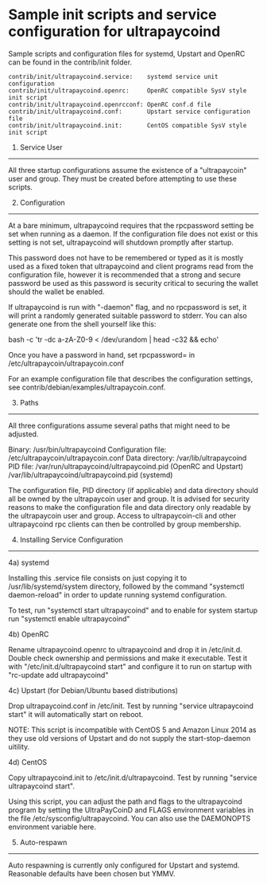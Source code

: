 Sample init scripts and service configuration for ultrapaycoind
==========================================================

Sample scripts and configuration files for systemd, Upstart and OpenRC
can be found in the contrib/init folder.

    contrib/init/ultrapaycoind.service:    systemd service unit configuration
    contrib/init/ultrapaycoind.openrc:     OpenRC compatible SysV style init script
    contrib/init/ultrapaycoind.openrcconf: OpenRC conf.d file
    contrib/init/ultrapaycoind.conf:       Upstart service configuration file
    contrib/init/ultrapaycoind.init:       CentOS compatible SysV style init script

1. Service User
---------------------------------

All three startup configurations assume the existence of a "ultrapaycoin" user
and group.  They must be created before attempting to use these scripts.

2. Configuration
---------------------------------

At a bare minimum, ultrapaycoind requires that the rpcpassword setting be set
when running as a daemon.  If the configuration file does not exist or this
setting is not set, ultrapaycoind will shutdown promptly after startup.

This password does not have to be remembered or typed as it is mostly used
as a fixed token that ultrapaycoind and client programs read from the configuration
file, however it is recommended that a strong and secure password be used
as this password is security critical to securing the wallet should the
wallet be enabled.

If ultrapaycoind is run with "-daemon" flag, and no rpcpassword is set, it will
print a randomly generated suitable password to stderr.  You can also
generate one from the shell yourself like this:

bash -c 'tr -dc a-zA-Z0-9 < /dev/urandom | head -c32 && echo'

Once you have a password in hand, set rpcpassword= in /etc/ultrapaycoin/ultrapaycoin.conf

For an example configuration file that describes the configuration settings,
see contrib/debian/examples/ultrapaycoin.conf.

3. Paths
---------------------------------

All three configurations assume several paths that might need to be adjusted.

Binary:              /usr/bin/ultrapaycoind
Configuration file:  /etc/ultrapaycoin/ultrapaycoin.conf
Data directory:      /var/lib/ultrapaycoind
PID file:            /var/run/ultrapaycoind/ultrapaycoind.pid (OpenRC and Upstart)
                     /var/lib/ultrapaycoind/ultrapaycoind.pid (systemd)

The configuration file, PID directory (if applicable) and data directory
should all be owned by the ultrapaycoin user and group.  It is advised for security
reasons to make the configuration file and data directory only readable by the
ultrapaycoin user and group.  Access to ultrapaycoin-cli and other ultrapaycoind rpc clients
can then be controlled by group membership.

4. Installing Service Configuration
-----------------------------------

4a) systemd

Installing this .service file consists on just copying it to
/usr/lib/systemd/system directory, followed by the command
"systemctl daemon-reload" in order to update running systemd configuration.

To test, run "systemctl start ultrapaycoind" and to enable for system startup run
"systemctl enable ultrapaycoind"

4b) OpenRC

Rename ultrapaycoind.openrc to ultrapaycoind and drop it in /etc/init.d.  Double
check ownership and permissions and make it executable.  Test it with
"/etc/init.d/ultrapaycoind start" and configure it to run on startup with
"rc-update add ultrapaycoind"

4c) Upstart (for Debian/Ubuntu based distributions)

Drop ultrapaycoind.conf in /etc/init.  Test by running "service ultrapaycoind start"
it will automatically start on reboot.

NOTE: This script is incompatible with CentOS 5 and Amazon Linux 2014 as they
use old versions of Upstart and do not supply the start-stop-daemon uitility.

4d) CentOS

Copy ultrapaycoind.init to /etc/init.d/ultrapaycoind. Test by running "service ultrapaycoind start".

Using this script, you can adjust the path and flags to the ultrapaycoind program by
setting the UltraPayCoinD and FLAGS environment variables in the file
/etc/sysconfig/ultrapaycoind. You can also use the DAEMONOPTS environment variable here.

5. Auto-respawn
-----------------------------------

Auto respawning is currently only configured for Upstart and systemd.
Reasonable defaults have been chosen but YMMV.
